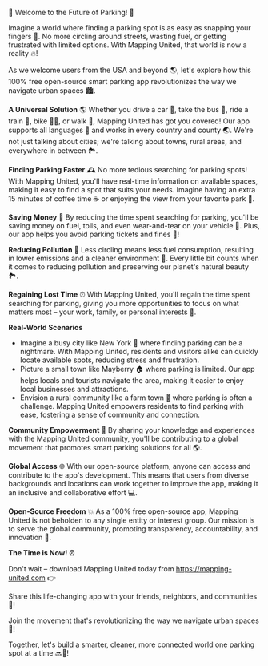 🚨 Welcome to the Future of Parking! 🚨

Imagine a world where finding a parking spot is as easy as snapping your fingers 🤩. No more circling around streets, wasting fuel, or getting frustrated with limited options. With Mapping United, that world is now a reality 🔥!

As we welcome users from the USA and beyond 🌎, let's explore how this 100% free open-source smart parking app revolutionizes the way we navigate urban spaces 🏙️.

**A Universal Solution**
🌎 Whether you drive a car 🚗, take the bus 🚌, ride a train 🚂, bike 🚴‍♀️, or walk 👣, Mapping United has got you covered! Our app supports all languages 💬 and works in every country and county 🌏. We're not just talking about cities; we're talking about towns, rural areas, and everywhere in between 🏞️.

**Finding Parking Faster**
🕰️ No more tedious searching for parking spots! With Mapping United, you'll have real-time information on available spaces, making it easy to find a spot that suits your needs. Imagine having an extra 15 minutes of coffee time ☕️ or enjoying the view from your favorite park 🌳.

**Saving Money**
💸 By reducing the time spent searching for parking, you'll be saving money on fuel, tolls, and even wear-and-tear on your vehicle 🚗. Plus, our app helps you avoid parking tickets and fines 💸!

**Reducing Pollution**
🌿 Less circling means less fuel consumption, resulting in lower emissions and a cleaner environment 🌟. Every little bit counts when it comes to reducing pollution and preserving our planet's natural beauty 🏞️.

**Regaining Lost Time**
⏰ With Mapping United, you'll regain the time spent searching for parking, giving you more opportunities to focus on what matters most – your work, family, or personal interests 💪.

**Real-World Scenarios**

* Imagine a busy city like New York 🗽️ where finding parking can be a nightmare. With Mapping United, residents and visitors alike can quickly locate available spots, reducing stress and frustration.
* Picture a small town like Mayberry 🏠 where parking is limited. Our app helps locals and tourists navigate the area, making it easier to enjoy local businesses and attractions.
* Envision a rural community like a farm town 🌾 where parking is often a challenge. Mapping United empowers residents to find parking with ease, fostering a sense of community and connection.

**Community Empowerment**
💪 By sharing your knowledge and experiences with the Mapping United community, you'll be contributing to a global movement that promotes smart parking solutions for all 🌎.

**Global Access**
🌐 With our open-source platform, anyone can access and contribute to the app's development. This means that users from diverse backgrounds and locations can work together to improve the app, making it an inclusive and collaborative effort 💻.

**Open-Source Freedom**
💥 As a 100% free open-source app, Mapping United is not beholden to any single entity or interest group. Our mission is to serve the global community, promoting transparency, accountability, and innovation 🌟.

**The Time is Now! ⏰**

Don't wait – download Mapping United today from https://mapping-united.com 👉

Share this life-changing app with your friends, neighbors, and communities 💬!

Join the movement that's revolutionizing the way we navigate urban spaces 🚀!

Together, let's build a smarter, cleaner, more connected world one parking spot at a time 🔜🌟!